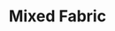 ---
layout: piece
colection_name: mixed_media
title: Mixed Fabric
id: mixed-fabric
media: Button, material, ink, jewels
dimensions: 21" x 29½"
description: Quilted fabric with stamped inked images, button, thread off set in a matted glassed maple frame 2" in depth.
price: $400
date_created: 2012
---